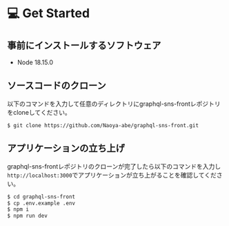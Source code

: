 # 💻 Get Started

## 事前にインストールするソフトウェア

- Node 18.15.0

## ソースコードのクローン

以下のコマンドを入力して任意のディレクトリにgraphql-sns-frontレポジトリをcloneしてください。

```
$ git clone https://github.com/Naoya-abe/graphql-sns-front.git
```

## アプリケーションの立ち上げ

graphql-sns-frontレポジトリのクローンが完了したら以下のコマンドを入力し`http://localhost:3000`でアプリケーションが立ち上がることを確認してください。

```sh
$ cd graphql-sns-front
$ cp .env.example .env
$ npm i
$ npm run dev
```

